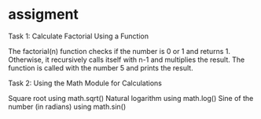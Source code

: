 # assigment

Task 1: Calculate Factorial Using a Function

The factorial(n) function checks if the number is 0 or 1 and returns 1.
Otherwise, it recursively calls itself with n-1 and multiplies the result.
The function is called with the number 5 and prints the result.

Task 2: Using the Math Module for Calculations

Square root using math.sqrt()
Natural logarithm using math.log()
Sine of the number (in radians) using math.sin()
